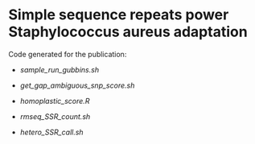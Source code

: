 # Simple sequence repeats power Staphylococcus aureus adaptation

Code generated for the publication:

- _sample_run_gubbins.sh_

- _get_gap_ambiguous_snp_score.sh_

- _homoplastic_score.R_

- _rmseq_SSR_count.sh_
  
- _hetero_SSR_call.sh_





